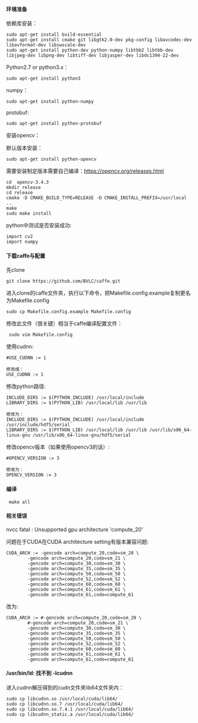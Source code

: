 #### 环境准备

依赖库安装：

    sudo apt-get install build-essential
    sudo apt-get install cmake git libgtk2.0-dev pkg-config libavcodec-dev libavformat-dev libswscale-dev
    sudo apt-get install python-dev python-numpy libtbb2 libtbb-dev libjpeg-dev libpng-dev libtiff-dev libjasper-dev libdc1394-22-dev


Python2.7 or python3.x：

    sudo apt-get install python3
    
numpy：

    sudo apt-get install python-numpy

protobuf:

    sudo apt-get install python-protobuf

安装opencv：

默认版本安装：

    sudo apt-get install python-opencv

需要安装制定版本需要自己编译：https://opencv.org/releases.html
  
    cd  opencv-3.4.3
    mkdir release
    cd release
    cmake -D CMAKE_BUILD_TYPE=RELEASE -D CMAKE_INSTALL_PREFIX=/usr/local ..
    make
    sudo make install

python中测试是否安装成功:

    import cv2
    import numpy

#### 下载caffe与配置

先clone

    git clone https://github.com/BVLC/caffe.git
  
进入clone的caffe文件夹，执行以下命令，把Makefile.config.example复制更名为Makefile.config

    sudo cp Makefile.config.example Makefile.config
  
修改此文件（很关键）相当于caffe编译配置文件：

     sudo vim Makefile.config
   
  
使用cudnn:

    #USE_CUDNN := 1
    
    修改成： 
    USE_CUDNN := 1
    
修改python路径:

    INCLUDE_DIRS := $(PYTHON_INCLUDE) /usr/local/include
    LIBRARY_DIRS := $(PYTHON_LIB) /usr/local/lib /usr/lib 

    修改为： 
    INCLUDE_DIRS := $(PYTHON_INCLUDE) /usr/local/include /usr/include/hdf5/serial
    LIBRARY_DIRS := $(PYTHON_LIB) /usr/local/lib /usr/lib /usr/lib/x86_64-linux-gnu /usr/lib/x86_64-linux-gnu/hdf5/serial  


修改opencv版本（如果使用opencv3的话）:

    #OPENCV_VERSION := 3

    修改为： 
    OPENCV_VERSION := 3
    
 #### 编译
 
     make all
 

#### 相关错误

nvcc fatal   : Unsupported gpu architecture 'compute_20'

问题在于CUDA在CUDA architecture setting有版本兼容问题:

    CUDA_ARCH := -gencode arch=compute_20,code=sm_20 \
            -gencode arch=compute_20,code=sm_21 \
            -gencode arch=compute_30,code=sm_30 \
            -gencode arch=compute_35,code=sm_35 \
            -gencode arch=compute_50,code=sm_50 \
            -gencode arch=compute_52,code=sm_52 \
            -gencode arch=compute_60,code=sm_60 \
            -gencode arch=compute_61,code=sm_61 \
            -gencode arch=compute_61,code=compute_61
改为:

    CUDA_ARCH := #-gencode arch=compute_20,code=sm_20 \
            #-gencode arch=compute_20,code=sm_21 \
            -gencode arch=compute_30,code=sm_30 \
            -gencode arch=compute_35,code=sm_35 \
            -gencode arch=compute_50,code=sm_50 \
            -gencode arch=compute_52,code=sm_52 \
            -gencode arch=compute_60,code=sm_60 \
            -gencode arch=compute_61,code=sm_61 \
            -gencode arch=compute_61,code=compute_61

#### /usr/bin/ld: 找不到 -lcudnn

进入cudnn解压得到的cudn文件夹lib64文件夹内：

    sudo cp libcudnn.so /usr/local/cuda/lib64/
    sudo cp libcudnn.so.7 /usr/local/cuda/lib64/
    sudo cp libcudnn.so.7.4.1 /usr/local/cuda/lib64/
    sudo cp libcudnn_static.a /usr/local/cuda/lib64/

